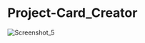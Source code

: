﻿# Project-Card_Creator
![Screenshot_5](https://github.com/xbringitback/Project-Card_Creator/assets/128373175/0c93b327-8480-4412-ab52-c6fb217228a9)
